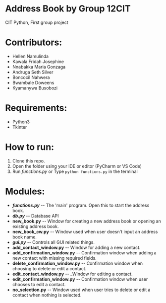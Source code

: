 # Address Book by Group 12CIT
CIT Python, First  group project
# Contributors: 
- Hellen Namulinda
- Kawala Fridah Josephine
- Nnabakka Maria Gonzaga
- Andruga Seth Silver
- Boncocil Nahwera
- Bwambale Doweens
- Kyamanywa Busobozi

# Requirements:
- Python3
- Tkinter

# How to run:
1. Clone this repo.
2. Open the folder using your IDE or editor (PyCharm or VS Code)
3. Run _functions.py_ or Type `python functions.py` in the terminal

# Modules:
- **_functions.py_** -- The 'main' program. Open this to start the address book.
- **_db.py_**     -- Database API
- **new_book.py**    -- Window for creating a new address book or opening an existing address book.
- **new_book_cw.py**  -- Window used when user doesn't input an address book name.
- **_gui.py_**    -- Controls all GUI related things. 
- **add_contact_window.py**    -- Window for adding a new contact.
- **add_confirmation_window.py**  -- Confirmation window when adding a new contact with missing required fields.
- **delete_confirmation_window.py** 	  -- Confirmation window when choosing to delete or edit a contact.
- **edit_contact_window.py**    -- _Window for editing a contact.
- **edit_confirmation_window.py** -- Confirmation window when user chooses to edit a contact.
- **no_selection.py**     -- Window used when user tries to delete or edit a contact when nothing is selected.
